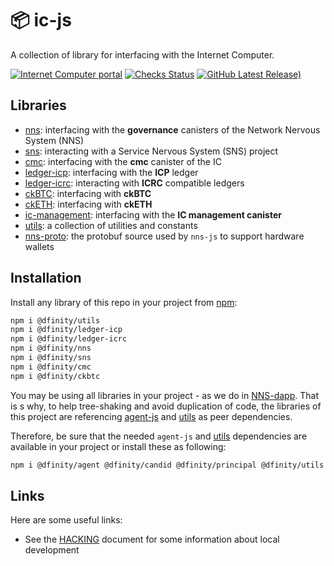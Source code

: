 # 📦 ic-js

A collection of library for interfacing with the Internet Computer.

[![Internet Computer portal](https://img.shields.io/badge/Internet-Computer-grey?logo=internet%20computer)](https://internetcomputer.org)
[![Checks Status](https://img.shields.io/github/actions/workflow/status/dfinity/ic-js/checks.yml?logo=github&label=Build%20and%20checks)](https://github.com/dfinity/ic-js/actions/workflows/checks.yml)
[![GitHub Latest Release)](https://img.shields.io/github/v/release/dfinity/ic-js?logo=github&label=Last%20release)](https://github.com/dfinity/ic-js/releases)

## Libraries

- [nns](/packages/nns): interfacing with the **governance** canisters of the Network Nervous System (NNS)
- [sns](/packages/sns): interacting with a Service Nervous System (SNS) project
- [cmc](/packages/cmc): interfacing with the **cmc** canister of the IC
- [ledger-icp](/packages/ledger-icp): interfacing with the **ICP** ledger
- [ledger-icrc](/packages/ledger-icrc): interacting with **ICRC** compatible ledgers
- [ckBTC](/packages/ckbtc): interfacing with **ckBTC**
- [ckETH](/packages/cketh): interfacing with **ckETH**
- [ic-management](/packages/ic-management): interfacing with the **IC management canister**
- [utils](/packages/utils): a collection of utilities and constants
- [nns-proto](/packages/nns-proto): the protobuf source used by `nns-js` to support hardware wallets

## Installation

Install any library of this repo in your project from [npm](https://www.npmjs.com):

```bash
npm i @dfinity/utils
npm i @dfinity/ledger-icp
npm i @dfinity/ledger-icrc
npm i @dfinity/nns
npm i @dfinity/sns
npm i @dfinity/cmc
npm i @dfinity/ckbtc
```

You may be using all libraries in your project - as we do in [NNS-dapp](https://github.com/dfinity/nns-dapp/).
That is s why, to help tree-shaking and avoid duplication of code, the libraries of this project are referencing [agent-js](https://github.com/dfinity/agent-js) and [utils](/packages/utils) as peer dependencies.

Therefore, be sure that the needed `agent-js` and [utils](/packages/utils) dependencies are available in your project or install these as following:

```bash
npm i @dfinity/agent @dfinity/candid @dfinity/principal @dfinity/utils
```

## Links

Here are some useful links:

- See the [HACKING](/HACKING.md) document for some information about local development
